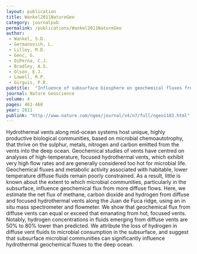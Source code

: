 ```yaml
---
layout: publication
title: Wankel2011NatureGeo
category: journalpub
permalink: /publications/Wankel2011NatureGeo
author: 
 - Wankel, S.D. 
 - Germanovich, L. 
 - Lilley, M.D. 
 - Genc, G. 
 - DiPerna, C.J. 
 - Bradley, A.S. 
 - Olson, E.J. 
 - Lowell, R.P. 
 - Girguis, P.R. 
pubtitle:  "Influence of subsurface biosphere on geochemical fluxes from diffuse hydrothermal fluids" 
journal: Nature Geoscience 
volume: 4 
pages: 461-468 
year: 2011
publink: "http://www.nature.com/ngeo/journal/v4/n7/full/ngeo1183.html"
---
```

Hydrothermal vents along mid-ocean systems host unique, highly productive biological communities, based on microbial chemoautotrophy, that thrive on the sulphur, metals, nitrogen and carbon emitted from the vents into the deep ocean. Geochemical studies of vents have centred on analyses of high-temperature, focused hydrothermal vents, which exhibit very high flow rates and are generally considered too hot for microbial life. Geochemical fluxes and metabolic activity associated with habitable, lower temperature diffuse fluids remain poorly constrained. As a result, little is known about the extent to which microbial communities, particularly in the subsurface, influence geochemical flux from more diffuse flows. Here, we estimate the net flux of methane, carbon dioxide and hydrogen from diffuse and focused hydrothermal vents along the Juan de Fuca ridge, using an in situ mass spectrometer and flowmeter. We show that geochemical flux from diffuse vents can equal or exceed that emanating from hot, focused vents. Notably, hydrogen concentrations in fluids emerging from diffuse vents are 50% to 80% lower than predicted. We attribute the loss of hydrogen in diffuse vent fluids to microbial consumption in the subsurface, and suggest that subsurface microbial communities can significantly influence hydrothermal geochemical fluxes to the deep ocean.